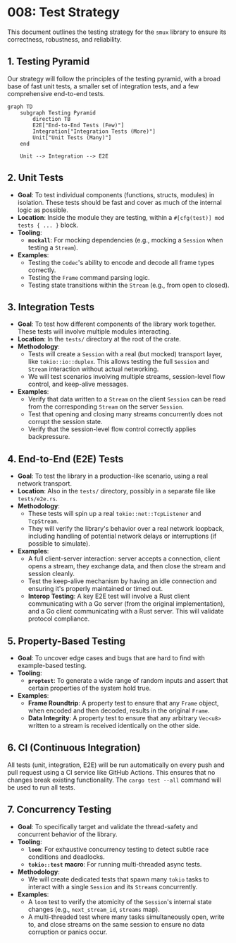 # 008: Test Strategy

This document outlines the testing strategy for the `smux` library to ensure its correctness, robustness, and reliability.

## 1. Testing Pyramid

Our strategy will follow the principles of the testing pyramid, with a broad base of fast unit tests, a smaller set of integration tests, and a few comprehensive end-to-end tests.

```mermaid
graph TD
    subgraph Testing Pyramid
        direction TB
        E2E["End-to-End Tests (Few)"]
        Integration["Integration Tests (More)"]
        Unit["Unit Tests (Many)"]
    end

    Unit --> Integration --> E2E
```

## 2. Unit Tests

*   **Goal**: To test individual components (functions, structs, modules) in isolation. These tests should be fast and cover as much of the internal logic as possible.
*   **Location**: Inside the module they are testing, within a `#[cfg(test)] mod tests { ... }` block.
*   **Tooling**:
    *   **`mockall`**: For mocking dependencies (e.g., mocking a `Session` when testing a `Stream`).
*   **Examples**:
    *   Testing the `Codec`'s ability to encode and decode all frame types correctly.
    *   Testing the `Frame` command parsing logic.
    *   Testing state transitions within the `Stream` (e.g., from open to closed).

## 3. Integration Tests

*   **Goal**: To test how different components of the library work together. These tests will involve multiple modules interacting.
*   **Location**: In the `tests/` directory at the root of the crate.
*   **Methodology**:
    *   Tests will create a `Session` with a real (but mocked) transport layer, like `tokio::io::duplex`. This allows testing the full `Session` and `Stream` interaction without actual networking.
    *   We will test scenarios involving multiple streams, session-level flow control, and keep-alive messages.
*   **Examples**:
    *   Verify that data written to a `Stream` on the client `Session` can be read from the corresponding `Stream` on the server `Session`.
    *   Test that opening and closing many streams concurrently does not corrupt the session state.
    *   Verify that the session-level flow control correctly applies backpressure.

## 4. End-to-End (E2E) Tests

*   **Goal**: To test the library in a production-like scenario, using a real network transport.
*   **Location**: Also in the `tests/` directory, possibly in a separate file like `tests/e2e.rs`.
*   **Methodology**:
    *   These tests will spin up a real `tokio::net::TcpListener` and `TcpStream`.
    *   They will verify the library's behavior over a real network loopback, including handling of potential network delays or interruptions (if possible to simulate).
*   **Examples**:
    *   A full client-server interaction: server accepts a connection, client opens a stream, they exchange data, and then close the stream and session cleanly.
    *   Test the keep-alive mechanism by having an idle connection and ensuring it's properly maintained or timed out.
    *   **Interop Testing**: A key E2E test will involve a Rust client communicating with a Go server (from the original implementation), and a Go client communicating with a Rust server. This will validate protocol compliance.

## 5. Property-Based Testing

*   **Goal**: To uncover edge cases and bugs that are hard to find with example-based testing.
*   **Tooling**:
    *   **`proptest`**: To generate a wide range of random inputs and assert that certain properties of the system hold true.
*   **Examples**:
    *   **Frame Roundtrip**: A property test to ensure that any `Frame` object, when encoded and then decoded, results in the original `Frame`.
    *   **Data Integrity**: A property test to ensure that any arbitrary `Vec<u8>` written to a stream is received identically on the other side.

## 6. CI (Continuous Integration)

All tests (unit, integration, E2E) will be run automatically on every push and pull request using a CI service like GitHub Actions. This ensures that no changes break existing functionality. The `cargo test --all` command will be used to run all tests.

## 7. Concurrency Testing

*   **Goal**: To specifically target and validate the thread-safety and concurrent behavior of the library.
*   **Tooling**:
    *   **`loom`**: For exhaustive concurrency testing to detect subtle race conditions and deadlocks.
    *   **`tokio::test` macro**: For running multi-threaded async tests.
*   **Methodology**:
    *   We will create dedicated tests that spawn many `tokio` tasks to interact with a single `Session` and its `Stream`s concurrently.
*   **Examples**:
    *   A `loom` test to verify the atomicity of the `Session`'s internal state changes (e.g., `next_stream_id`, `streams` map).
    *   A multi-threaded test where many tasks simultaneously open, write to, and close streams on the same session to ensure no data corruption or panics occur.

